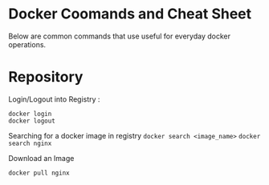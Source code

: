 
# Docker Coomands and Cheat Sheet
Below are common commands that use useful for everyday docker operations.

# Repository 
Login/Logout into Registry :
```
docker login
docker logout
```

Searching for a docker image in registry
` docker search <image_name> `
`docker search nginx`

Download an Image
```
docker pull nginx 
```

